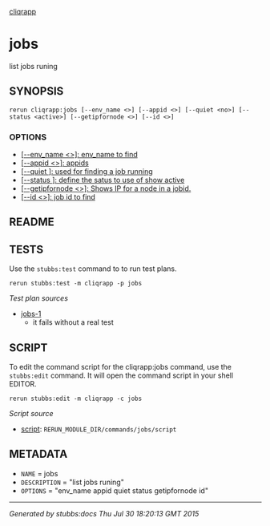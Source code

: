 [cliqrapp](../../index.html)
# jobs 

list jobs runing

## SYNOPSIS

    rerun cliqrapp:jobs [--env_name <>] [--appid <>] [--quiet <no>] [--status <active>] [--getipfornode <>] [--id <>]

### OPTIONS

* [   [--env_name <>]: env_name to find](../../options/env_name/index.html)
* [   [--appid <>]: appids](../../options/appid/index.html)
* [   [--quiet <no>]: used for finding a job running](../../options/quiet/index.html)
* [   [--status <active>]: define the satus to use of show active](../../options/status/index.html)
* [   [--getipfornode <>]: Shows IP for a node in a jobid.](../../options/getipfornode/index.html)
* [   [--id <>]: job id to find](../../options/id/index.html)

## README



## TESTS

Use the `stubbs:test` command to to run test plans.

    rerun stubbs:test -m cliqrapp -p jobs

*Test plan sources*

* [jobs-1](../../tests/jobs-1.html)
  * it fails without a real test

## SCRIPT

To edit the command script for the cliqrapp:jobs command, 
use the `stubbs:edit`
command. It will open the command script in your shell EDITOR.

    rerun stubbs:edit -m cliqrapp -c jobs

*Script source*

* [script](script.html): `RERUN_MODULE_DIR/commands/jobs/script`

## METADATA

* `NAME` = jobs
* `DESCRIPTION` = "list jobs runing"
* `OPTIONS` = "env_name appid quiet status getipfornode id"

----

*Generated by stubbs:docs Thu Jul 30 18:20:13 GMT 2015*

